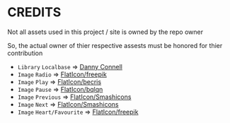 # CREDITS

Not all assets used in this project / site is owned by the repo owner

So, the actual owner of thier respective assests must be honored for thier contribution

* `Library` `Localbase` => [Danny Connell](https://github.com/dannyconnell/localbase)
* `Image` `Radio` => [FlatIcon/freepik](https://www.flaticon.com/authors/freepik)
* `Image` `Play` => [FlatIcon/becris](https://www.flaticon.com/authors/becris)
* `Image` `Pause` => [FlatIcon/bqlqn](https://www.flaticon.com/authors/bqlqn)
* `Image` `Previous` => [FlatIcon/Smashicons](https://www.flaticon.com/authors/smashicons)
* `Image` `Next` => [FlatIcon/Smashicons](https://www.flaticon.com/authors/smashicons)
* `Image` `Heart/Favourite` => [FlatIcon/freepik](https://www.flaticon.com/authors/freepik)
